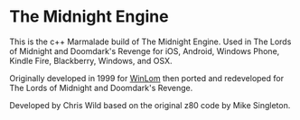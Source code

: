 # The Midnight Engine

This is the c++ Marmalade build of The Midnight Engine. Used in The Lords of Midnight and Doomdark's Revenge for iOS, Android, Windows Phone, Kindle Fire, Blackberry, Windows, and OSX.

Originally developed in 1999 for [WinLom](http://www.icemark.com/winlom99/index.html "WinLom99") then ported and redeveloped for The Lords of Midnight and Doomdark's Revenge.

Developed by Chris Wild based on the original z80 code by Mike Singleton.
